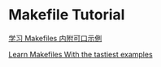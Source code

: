 # Makefile Tutorial

[学习 Makefiles 内附可口示例](https://makefiletutorial.vercel.app/#/)

[Learn Makefiles With the tastiest examples](https://makefiletutorial.com)
